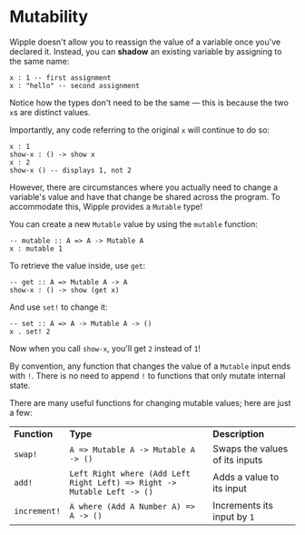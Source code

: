 # Mutability

Wipple doesn't allow you to reassign the value of a variable once you've declared it. Instead, you can **shadow** an existing variable by assigning to the same name:

```wipple
x : 1 -- first assignment
x : "hello" -- second assignment
```

Notice how the types don't need to be the same — this is because the two `x`s are distinct values.

Importantly, any code referring to the original `x` will continue to do so:

```wipple
x : 1
show-x : () -> show x
x : 2
show-x () -- displays 1, not 2
```

However, there are circumstances where you actually need to change a variable's value and have that change be shared across the program. To accommodate this, Wipple provides a `Mutable` type!

You can create a new `Mutable` value by using the `mutable` function:

```wipple
-- mutable :: A => A -> Mutable A
x : mutable 1
```

To retrieve the value inside, use `get`:

```wipple
-- get :: A => Mutable A -> A
show-x : () -> show (get x)
```

And use `set!` to change it:

```wipple
-- set :: A => A -> Mutable A -> ()
x . set! 2
```

Now when you call `show-x`, you'll get `2` instead of `1`!

By convention, any function that changes the value of a `Mutable` input ends with `!`. There is no need to append `!` to functions that only mutate internal state.

There are many useful functions for changing mutable values; here are just a few:

<table>
    <tbody>
        <tr>
            <td><strong>Function</strong></td>
            <td><strong>Type</strong></td>
            <td><strong>Description</strong></td>
        </tr>
        <tr>
            <td><code>swap!</code></td>
            <td><code>A => Mutable A -> Mutable A -> ()</code></td>
            <td>Swaps the values of its inputs</td>
        </tr>
        <tr>
            <td><code>add!</code></td>
            <td><code>Left Right where (Add Left Right Left) => Right -> Mutable Left -> ()</code></td>
            <td>Adds a value to its input</td>
        </tr>
        <tr>
            <td><code>increment!</code></td>
            <td><code>A where (Add A Number A) => A -> ()</code></td>
            <td>Increments its input by <code>1</code></td>
        </tr>
    </tbody>
</table>
